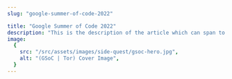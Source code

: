 ```yaml
---
slug: "google-summer-of-code-2022"

title: "Google Summer of Code 2022"
description: "This is the description of the article which can span to 2 lines..."
image:
  {
    src: "/src/assets/images/side-quest/gsoc-hero.jpg",
    alt: "(GSoC | Tor) Cover Image",
  }
---
```

